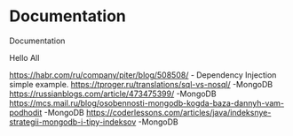 # Documentation
Documentation

Hello All


https://habr.com/ru/company/piter/blog/508508/ - Dependency Injection simple example.
https://tproger.ru/translations/sql-vs-nosql/  -MongoDB
https://russianblogs.com/article/473475399/    -MongoDB
https://mcs.mail.ru/blog/osobennosti-mongodb-kogda-baza-dannyh-vam-podhodit -MongoDB
https://coderlessons.com/articles/java/indeksnye-strategii-mongodb-i-tipy-indeksov  -MongoDB
